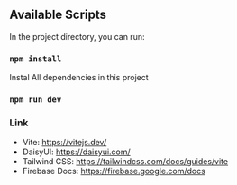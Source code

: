 

## Available Scripts

In the project directory, you can run:

### `npm install`

Instal All dependencies in this project

### `npm run dev`


### Link

- Vite: https://vitejs.dev/
- DaisyUI: https://daisyui.com/
- Tailwind CSS: https://tailwindcss.com/docs/guides/vite
- Firebase Docs: https://firebase.google.com/docs


